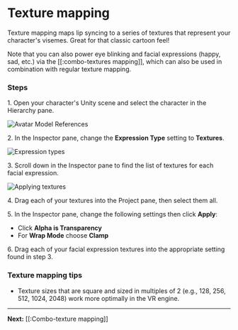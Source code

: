 # Texture mapping

Texture mapping maps lip syncing to a series of textures that represent your character's visemes. Great for that classic cartoon feel!

Note that you can also power eye blinking and facial expressions (happy, sad, etc.) via the [[:combo-textures mapping]], which can also be used in combination with regular texture mapping.

### Steps

1\. Open your character's Unity scene and select the character in the Hierarchy pane.

![Avatar Model References](https://flipside.nyc3.cdn.digitaloceanspaces.com/docs/screenshots/avatar-model-references.png)

2\. In the Inspector pane, change the **Expression Type** setting to **Textures**.

![Expression types](https://flipside.nyc3.cdn.digitaloceanspaces.com/docs/screenshots/expression-types.png)

3\. Scroll down in the Inspector pane to find the list of textures for each facial expression.

![Applying textures](https://flipside.nyc3.cdn.digitaloceanspaces.com/docs/screenshots/applying-textures.png)

4\. Drag each of your textures into the Project pane, then select them all.

5\. In the Inspector pane, change the following settings then click **Apply**:

* Click **Alpha is Transparency**
* For **Wrap Mode** choose **Clamp**

6\. Drag each of your facial expression textures into the appropriate setting found in step 3.

### Texture mapping tips

* Texture sizes that are square and sized in multiples of 2 (e.g., 128, 256, 512, 1024, 2048) work more optimally in the VR engine.

---

**Next:** [[:Combo-texture mapping]]

